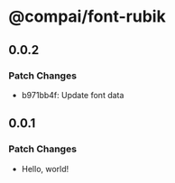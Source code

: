 # @compai/font-rubik

## 0.0.2

### Patch Changes

- b971bb4f: Update font data

## 0.0.1

### Patch Changes

- Hello, world!
